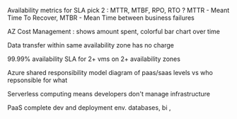Availability metrics for SLA  pick 2 : MTTR, MTBF, RPO, RTO ?  MTTR - Meant Time To Recover,  MTBR - Mean Time between business failures 

AZ Cost Management : shows amount spent, colorful bar chart over time

Data transfer within same availability zone has no charge

99.99% availability SLA for 2+ vms on 2+ availability zones

Azure shared responsibility model diagram of paas/saas levels vs who repsonsible for what

Serverless computing means developers don't manage infrastructure

PaaS complete dev and deployment env. databases, bi , 

